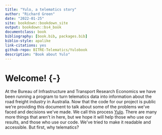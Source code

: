 ```yaml
--- 
title: "Yulo, a telematics story"
author: "Richard Green"
date: "2022-01-25"
site: bookdown::bookdown_site
output: bookdown::bs4_book
documentclass: book
bibliography: [book.bib, packages.bib]
biblio-style: apalike
link-citations: yes
github-repo: BITRE-Telematics/Yulobook
description: "Book about Yulo"
---
```


# Welcome! {-}
At the Bureau of Infrastructure and Transport Research Economics we have been running a program to turn telematics data into information about the road freight industry in Australia. Now that the code for our project is public we're providing this document to talk about some of the problems we've faced and decisions we've made. We call this process [Yulo](https://github.com/BITRE-Telematics/Yulo). There are many more things that aren't in here, but we hope it will help those who use our results, and those who use our code. We've tried to make it readable and accessible. But first, why telematics?
